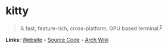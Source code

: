 # kitty

> A fast, feature-rich, cross-platform, GPU based terminal.<sup>[1][desc]</sup>

**Links:** [Website] - [Source Code] - [Arch Wiki]

[website]: https://sw.kovidgoyal.net/kitty/
[desc]: https://sw.kovidgoyal.net/kitty/
[source code]: https://github.com/kovidgoyal/kitty
[arch wiki]: https://wiki.archlinux.org/title/Kitty

